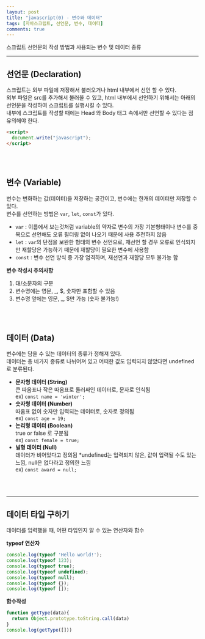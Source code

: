 ```yaml
---
layout: post
title: "javascript(0) - 변수와 데이터"
tags: [자바스크립트, 선언문, 변수, 데이터]
comments: true
---
```


스크립트 선언문의 작성 방법과 사용되는 변수 및 데이터 종류

--- 

## **선언문 (Declaration)**
스크립트는 외부 파일에 저장해서 불러오거나 html 내부에서 선언 할 수 있다.<br />
외부 파일은 src를 추가해서 불러올 수 있고, html 내부에서 선언하기 위해서는 아래의 선언문을 작성하여 스크립트를 실행시킬 수 있다.<br />
내부에 스크립트를 작성할 때에는 Head 와 Body 태그 속에서만 선언할 수 있다는 점 유의해야 한다.
```html
<script>
  document.write("javascript");
</script>
```
<br />
<br />

## **변수 (Variable)**
변수는 변화하는 값(데이터)을 저장하는 공간이고, 변수에는 한개의 데이터만 저장할 수 있다.<br />
변수를 선언하는 방법은 ```var```, ```let```, ```const```가 있다.
- ```var``` : 이름에서 보는것처럼 variable의 약자로 변수의 가장 기본형태이나 변수를 중복으로 선언해도 오류 필터링 없이 나오기 때문에 사용 추천하지 않음
- ```let``` : ```var```의 단점을 보완한 형태의 변수 선언으로, 재선언 할 경우 오류로 인식되지만 재할당은 가능하기 때문에 재할당이 필요한 변수에 사용함
- ```const``` : 변수 선언 방식 중 가장 엄격하며, 재선언과 재할당 모두 불가능 함

**변수 작성시 주의사항**
1. 대/소문자의 구분
2. 변수명에는 영문, _, $, 숫자만 포함할 수 있음
3. 변수명 앞에는 영문, _, $만 가능 (숫자 불가능!)
<br />
<br />

## **데이터 (Data)**
변수에는 담을 수 있는 데이터의 종류가 정해져 있다.<br />
데이터는 총 네가지 종류로 나뉘어져 있고 어떠한 값도 입력되지 않았다면 undefined로 분류된다.
- **문자형 데이터 (String)** <br />
  큰 따옴표나 작은 따옴표로 둘러싸인 데이터로, 문자로 인식됨<br />
  ex) ```const name = 'winter';```
- **숫자형 데이터 (Number)** <br />
  따옴표 없이 숫자만 입력되는 데이터로, 숫자로 정의됨<br />
  ex) ```const age = 19;```
- **논리형 데이터 (Boolean)** <br />
  true or false 로 구분됨<br />
  ex) ```const female = true;```
- **널형 데이터 (Null)** <br />
  데이터가 비어있다고 정의됨 *undefined는 입력되지 않은,  값이 입력될 수도 있는 느낌, null은 없다라고 정의한 느낌<br />
  ex) ```const award = null;```
<br />
<br />

***

## 데이터 타입 구하기
데이터를 입력했을 때, 어떤 타입인지 알 수 있는 연산자와 함수<br />

**typeof 연산자**
```javascript
console.log(typeof 'Hello world!');
console.log(typeof 123);
console.log(typeof true);
console.log(typeof undefined);
console.log(typeof null);
console.log(typeof {});
console.log(typeof []);
```
**함수작성**
```javascript
function getType(data){
  return Object.prototype.toString.call(data)
}
console.log(getType([]))
```
<br />